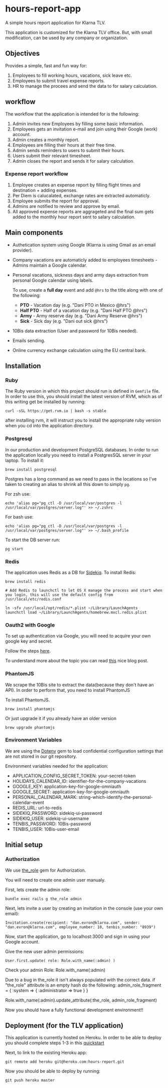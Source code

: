 # hours-report-app
A simple hours report application for Klarna TLV.

This application is customized for the Klarna TLV office. But, with small modification, can be used by any company or organization.

## Objectives
Provides a simple, fast and fun way for:

1. Employees to fill working hours, vacations, sick leave etc.
2. Employees to submit travel expense reports.
3. HR to manage the procees and send the data to for salary calculation.

## workflow

The workflow that the application is intended for is the following:

1. Admin invites new Employees by filling some basic information.
2. Employees gets an invitation e-mail and join using their Google (work) account.
3. Admin creates a monthly report.
4. Employees are filling their hours at their free time.
5. Admin sends reminders to users to submit their hours.
6. Users submit their relevant timesheet.
7. Admin closes the report and sends it for salary calculation.

### Expense report workflow

1. Employee creates an expense report by filling flight times and destination + adding expenses.
2. Per Diem is calucalated, exchange rates are extracted automaticly.
3. Employee submits the report for approval.
4. Admins are notified to review and approve by email.
5. All approved expense reports are aggrageted and the final sum gets added to the monthly hour report sent to salary calculation.


## Main components

* Authetication system using Google (Klarna is using Gmail as an email provider).
* Company vacations are automaticly added to employees timesheets - Admins maintain a Google calendar.
* Personal vacations, sickness days and army days extraction from personal Google calendar using labels.

  To use, create a **full day** event and add `@hrs` to the title along with one of the following:
  * **PTO** - Vacation day (e.g. "Dani PTO in Mexico @hrs")
  * **Half PTO** - Half of a vacation day (e.g. "Dani Half PTO @hrs")
  * **Army** - Army reserve day (e.g. "Dani Army Reserve @hrs")
  * **Sick** - Sick day (e.g. "Dani out sick @hrs")
* 10Bis data extraction (User and password for 10Bis needed).
* Emails sending.
* Online currency exchange calculation using the EU central bank.

## Installation

### Ruby

The Ruby version in which this project should run is defined in `Gemfile` file. In order to use this, you should
install the latest version of RVM, which as of this writing get be installed by running:

    curl -sSL https://get.rvm.io | bash -s stable

after installing rvm, it will instruct you to install the appropriate ruby version when you cd into the application directory.

### Postgresql


In our production and development PostgreSQL databases. In order to run the application locally you need to install a PostgresSQL server in your laptop. To install it:

    brew install postgresql

Postgres has a long command as we need to pass in the locations so I've taken to creating an alias to shrink all this down to simply `pg`.

For zsh use:

    echo 'alias pg="pg_ctl -D /usr/local/var/postgres -l /usr/local/var/postgres/server.log"' >> ~/.zshrc

For bash use:

    echo 'alias pg="pg_ctl -D /usr/local/var/postgres -l /usr/local/var/postgres/server.log"' >> ~/.bash_profile

To start the DB server run:

    pg start

### Redis

The application uses Redis as a DB for [Sidekiq](http://sidekiq.org/).
To install Redis:

	brew install redis

	# Add Redis to launchctl to let OS X manage the process and start when you login, this will use the default config from /usr/local/etc/redis.conf

	ln -sfv /usr/local/opt/redis/*.plist ~/Library/LaunchAgents
	launchctl load ~/Library/LaunchAgents/homebrew.mxcl.redis.plist

### Oauth2 with Google

To set up authentication via Google, you will need to acquire your own google key and secret.

Follow the steps [here](http://edralph.wordpress.com/2012/04/14/omniauth-google-oauth2-strategy-google-key-and-secret/).

To understand more about the topic you can read [this](http://blog.myitcv.org.uk/2013/02/19/omniauth-google-oauth2-example.html) nice blog post.

### PhantomJS

We scrape the 10Bis site to extract the data(because they don't have an API).
In order to perform that, you need to install PhantomJS

To install PhantomJS.

    brew install phantomjs

Or just upgrade it if you already have an older version

    brew upgrade phantomjs

### Environment Variables

We are using the [Dotenv](https://github.com/bkeepers/dotenv) gem to load confidential configuration settings that are not stored in our git repository.

Environment variables needed for the application:

* APPLICATION_CONFIG_SECRET_TOKEN: your-secret-token
* HOLIDAYS_CALENDAR_ID: identifier-for-the-company-vacations
* GOOGLE_KEY: application-key-for-google-omniauth
* GOOGLE_SECRET: application-key-for-google-omniauth
* PERSONAL_CALENDAR_MARK: string-which-identify-the-personal-calendar-event
* REDIS_URL: url-to-redis
* SIDEKIQ_PASSWORD: sidekiq-ui-password
* SIDEKIQ_USER: sidekiq-ui-username
* TENBIS_PASSWORD: 10Bis-password
* TENBIS_USER: 10Bis-user-email

## Initial setup

### Authorization

We use [the_role](https://github.com/the-teacher/the_role) gem for Authorization.

You will need to create one admin user manualy.

First, lets create the admin role:

	bundle exec rails g the_role admin

Next, lets invite a user by creating an invitation in the console (use your own email):

	Invitation.create(recipient: "dan.evron@klarna.com", sender: "dan.evron@klarna.com", employee_number: 10, tenbis_number: "8939")

Now, start the application, go to localhost:3000 and sign in using your Google account.

Give the new user admin permissions:

	User.first.update( role: Role.with_name(:admin) )

Check your admin Role:
  Role.with_name(:admin)

Due to a bug in the_role it isn't always populated with the correct data. if "the_role" attribute is an empty hash do the following:
  admin_role_fragment = {
    :system => {
      :administrator => true
    }
  }

  Role.with_name(:admin).update_attribute(:the_role, admin_role_fragment)

Now you should have a fully functional development environment!!

## Deployment (for the TLV application)

This application is currently hosted on Heroku.
In order to be able to deploy you should complete steps 1-3 in this [quickstart](https://devcenter.heroku.com/articles/quickstart)

Next, to link to the existing Heroku app:

	git remote add heroku git@heroku.com:hours-report.git

Now you should be able to deploy by running:

	git push heroku master

